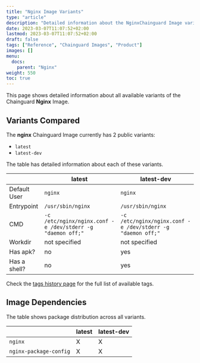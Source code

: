 ```yaml
---
title: "Nginx Image Variants"
type: "article"
description: "Detailed information about the NginxChainguard Image variants"
date: 2023-03-07T11:07:52+02:00
lastmod: 2023-03-07T11:07:52+02:00
draft: false
tags: ["Reference", "Chainguard Images", "Product"]
images: []
menu:
  docs:
    parent: "Nginx"
weight: 550
toc: true
---
```


This page shows detailed information about all available variants of the Chainguard **Nginx** Image.

## Variants Compared
The **nginx** Chainguard Image currently has 2 public variants: 

- `latest`
- `latest-dev`

The table has detailed information about each of these variants.

|              | latest                                                     | latest-dev                                                 |
|--------------|------------------------------------------------------------|------------------------------------------------------------|
| Default User | `nginx`                                                    | `nginx`                                                    |
| Entrypoint   | `/usr/sbin/nginx`                                          | `/usr/sbin/nginx`                                          |
| CMD          | `-c /etc/nginx/nginx.conf -e /dev/stderr -g "daemon off;"` | `-c /etc/nginx/nginx.conf -e /dev/stderr -g "daemon off;"` |
| Workdir      | not specified                                              | not specified                                              |
| Has apk?     | no                                                         | yes                                                        |
| Has a shell? | no                                                         | yes                                                        |

Check the [tags history page](/chainguard/chainguard-images/reference/nginx/tags_history/) for the full list of available tags.
## Image Dependencies
The table shows package distribution across all variants.

|                        | latest | latest-dev |
|------------------------|--------|------------|
| `nginx`                | X      | X          |
| `nginx-package-config` | X      | X          |
